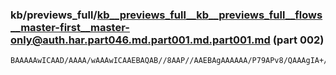 ### kb/previews_full/kb__previews_full__kb__previews_full__flows__master-first__master-only@auth.har.part046.md.part001.md.part001.md (part 002)

```md
BAAAAAwICAAD/AAAA/wAAAwICAAEBAQAB//8AAP//AAEBAgAAAAAA/P79APv8/QAAAgIA+/38AP3//QACAgEABAMDAAIBAgD/AAEA/v/+AAABAAABAgIA/v//A
```

```
